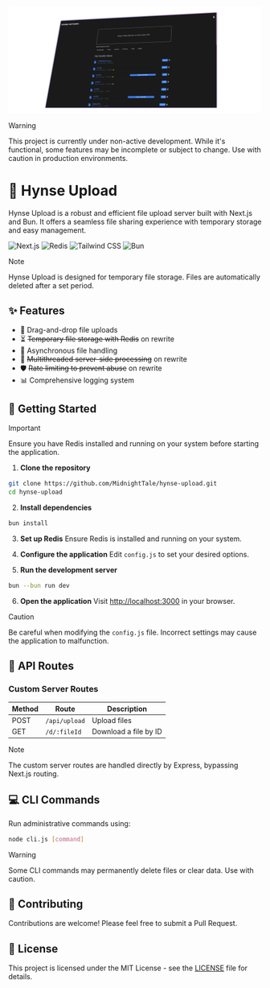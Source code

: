 [![Banner](https://github.com/MidnightTale/hynse-upload/raw/main/public/img/banner.png)](https://github.com/MidnightTale/hynse-upload/blob/main/public/img/banner.png)
> [!WARNING]
> This project is currently under non-active development. While it's functional, some features may be incomplete or subject to change. Use with caution in production environments.

# 🚀 Hynse Upload

Hynse Upload is a robust and efficient file upload server built with Next.js and Bun. It offers a seamless file sharing experience with temporary storage and easy management.

![Next.js](https://img.shields.io/badge/Next.js-000000?style=for-the-badge&logo=next.js&logoColor=white)
![Redis](https://img.shields.io/badge/Redis-DC382D?style=for-the-badge&logo=redis&logoColor=white)
![Tailwind CSS](https://img.shields.io/badge/Tailwind_CSS-38B2AC?style=for-the-badge&logo=tailwind-css&logoColor=white)
![Bun](https://img.shields.io/badge/Bun-000000?style=for-the-badge&logo=bun&logoColor=white)

> [!NOTE]
> Hynse Upload is designed for temporary file storage. Files are automatically deleted after a set period.

## ✨ Features

- 📁 Drag-and-drop file uploads
- ⏳ ~~Temporary file storage with Redis~~ on rewrite
- 🚀 Asynchronous file handling
- 🧵 ~~Multithreaded server-side processing~~ on rewrite
- 🛡️ ~~Rate limiting to prevent abuse~~ on rewrite
- 📊 Comprehensive logging system


## 🚀 Getting Started

> [!IMPORTANT]
> Ensure you have Redis installed and running on your system before starting the application.

1. **Clone the repository**
```bash
git clone https://github.com/MidnightTale/hynse-upload.git
cd hynse-upload
```

2. **Install dependencies**
```bash
bun install
```

3. **Set up Redis**
   Ensure Redis is installed and running on your system.

4. **Configure the application**
   Edit `config.js` to set your desired options.
5. **Run the development server**
```bash
bun --bun run dev
```

6. **Open the application**
   Visit [http://localhost:3000](http://localhost:3000) in your browser.

> [!CAUTION]
> Be careful when modifying the `config.js` file. Incorrect settings may cause the application to malfunction.

## 🔗 API Routes


### Custom Server Routes
| Method | Route | Description |
|--------|-------|-------------|
| POST | `/api/upload` | Upload files |
| GET | `/d/:fileId` | Download a file by ID |

> [!NOTE]
> The custom server routes are handled directly by Express, bypassing Next.js routing.
## 💻 CLI Commands

Run administrative commands using:
```bash
node cli.js [command]
```

> [!WARNING]
> Some CLI commands may permanently delete files or clear data. Use with caution.

## 🤝 Contributing

Contributions are welcome! Please feel free to submit a Pull Request.

## 📄 License

This project is licensed under the MIT License - see the [LICENSE](LICENSE) file for details.
